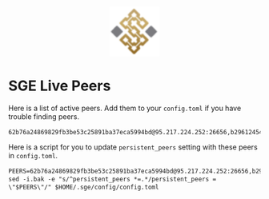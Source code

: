 <p align="center">
  <img height="100" height="auto" src="https://raw.githubusercontent.com/Nodeist/Kurulumlar/main/logos/sge.png">
</p>

# SGE Live Peers
Here is a list of active peers. Add them to your `config.toml` if you have trouble finding peers.
```
62b76a24869829fb3be53c25891ba37eca5994bd@95.217.224.252:26656,b29612454715a6dc0d1f0c42b426bf30f1d27738@78.46.99.50:24656,14823c9230ac2eb50fd48b7313e8ddd4c13207c6@94.130.219.37:26000,cfa86646e5eb05e111e7dde27750ff8ebe67d165@89.117.56.126:23956,43b05a6bab7ca735397e9fae2cb0ad99977cf482@34.83.191.67:26656,ddcd5fda167e6b45208faed8fd7e2f0640b4185c@52.44.14.245:26656,a05353fe9ae39dd0edbfa6341634dec781d84a5c@65.108.105.48:17756,1168931936c638e92ea6d93e2271b3fe5faee6d1@135.125.247.228:26656,27f0b281ea7f4c3db01fdb9f4cf7cc910ad240a6@209.34.205.57:26656,b4f800aa8ff11d0d7ab3f5ce19230f049dfebe4b@38.242.199.160:26656,8c74885d4310f606986c88e9613f5e48c9e154dd@65.108.2.41:56656,a13512dbb3def06f91aef81afb397db63d78b25c@51.195.89.114:20656,bbf84e77c0defea82d389e1bd0940d7718f0ee34@103.230.84.4:26656,3e644c24129e14d457e82bab3b5a16c510b12927@50.19.180.153:26656,d200a21e2b3edab24679d4544fea48471515098f@65.108.225.158:17756,dc831d440c18c4a4f72250806cd03e5b240f8935@3.15.209.96:26656
```

Here is a script for you to update `persistent_peers` setting with these peers in `config.toml`.

```
PEERS=62b76a24869829fb3be53c25891ba37eca5994bd@95.217.224.252:26656,b29612454715a6dc0d1f0c42b426bf30f1d27738@78.46.99.50:24656,14823c9230ac2eb50fd48b7313e8ddd4c13207c6@94.130.219.37:26000,cfa86646e5eb05e111e7dde27750ff8ebe67d165@89.117.56.126:23956,43b05a6bab7ca735397e9fae2cb0ad99977cf482@34.83.191.67:26656,ddcd5fda167e6b45208faed8fd7e2f0640b4185c@52.44.14.245:26656,a05353fe9ae39dd0edbfa6341634dec781d84a5c@65.108.105.48:17756,1168931936c638e92ea6d93e2271b3fe5faee6d1@135.125.247.228:26656,27f0b281ea7f4c3db01fdb9f4cf7cc910ad240a6@209.34.205.57:26656,b4f800aa8ff11d0d7ab3f5ce19230f049dfebe4b@38.242.199.160:26656,8c74885d4310f606986c88e9613f5e48c9e154dd@65.108.2.41:56656,a13512dbb3def06f91aef81afb397db63d78b25c@51.195.89.114:20656,bbf84e77c0defea82d389e1bd0940d7718f0ee34@103.230.84.4:26656,3e644c24129e14d457e82bab3b5a16c510b12927@50.19.180.153:26656,d200a21e2b3edab24679d4544fea48471515098f@65.108.225.158:17756,dc831d440c18c4a4f72250806cd03e5b240f8935@3.15.209.96:26656
sed -i.bak -e "s/^persistent_peers *=.*/persistent_peers = \"$PEERS\"/" $HOME/.sge/config/config.toml
```
